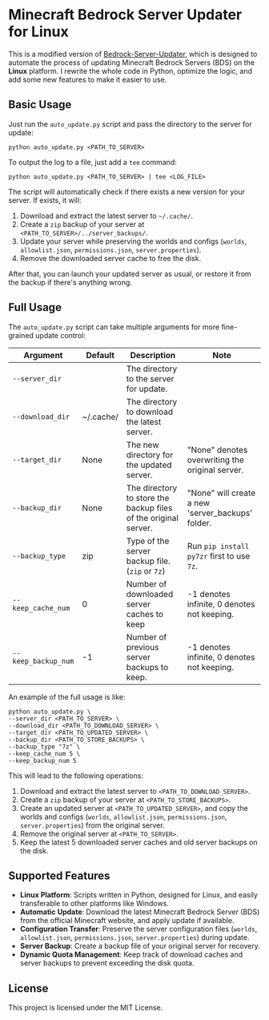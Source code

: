 # Minecraft Bedrock Server Updater for Linux

This is a modified version of [Bedrock-Server-Updater](https://github.com/Bachperson/Bedrock-Server-Updater), which is designed to automate the process of updating Minecraft Bedrock Servers (BDS) on the **Linux** platform. I rewrite the whole code in Python, optimize the logic, and add some new features to make it easier to use.

## Basic Usage

Just run the `auto_update.py` script and pass the directory to the server for update:

```shell
python auto_update.py <PATH_TO_SERVER>
```

To output the log to a file, just add a `tee` command:

```shell
python auto_update.py <PATH_TO_SERVER> | tee <LOG_FILE>
```

The script will automatically check if there exists a new version for your server. If exists, it will:

1. Download and extract the latest server to `~/.cache/`.
2. Create a `zip` backup of your server at `<PATH_TO_SERVER>/../server_backups/`.
3. Update your server while preserving the worlds and configs (`worlds`, `allowlist.json`, `permissions.json`, `server.properties`).
4. Remove the downloaded server cache to free the disk.

After that, you can launch your updated server as usual, or restore it from the backup if there's anything wrong.

## Full Usage

The `auto_update.py` script can take multiple arguments for more fine-grained update control:

| Argument            | Default   | Description                                                     | Note                                              |
|---------------------|-----------|-----------------------------------------------------------------|---------------------------------------------------|
| `--server_dir`      |           | The directory to the server for update.                         |                                                   |
| `--download_dir`    | ~/.cache/ | The directory to download the latest server.                    |                                                   |
| `--target_dir`      | None      | The new directory for the updated server.                       | "None" denotes overwriting the original server.   |
| `--backup_dir`      | None      | The directory to store the backup files of the original server. | "None" will create a new 'server_backups' folder. |
| `--backup_type`     | zip       | Type of the server backup file. (`zip` or `7z`)                 | Run `pip install py7zr` first to use `7z`.        |
| `--keep_cache_num`  | 0         | Number of downloaded server caches to keep                      | -1 denotes infinite, 0 denotes not keeping.       |
| `--keep_backup_num` | -1        | Number of previous server backups to keep.                      | -1 denotes infinite, 0 denotes not keeping.       |

An example of the full usage is like:

```shell
python auto_update.py \
--server_dir <PATH_TO_SERVER> \
--download_dir <PATH_TO_DOWNLOAD_SERVER> \
--target_dir <PATH_TO_UPDATED_SERVER> \
--backup_dir <PATH_TO_STORE_BACKUPS> \
--backup_type "7z" \
--keep_cache_num 5 \
--keep_backup_num 5
```

This will lead to the following operations:

1. Download and extract the latest server to `<PATH_TO_DOWNLOAD_SERVER>`.
2. Create a `zip` backup of your server at `<PATH_TO_STORE_BACKUPS>`.
3. Create an updated server at `<PATH_TO_UPDATED_SERVER>`, and copy the worlds and configs (`worlds`, `allowlist.json`, `permissions.json`, `server.properties`) from the original server.
4. Remove the original server at `<PATH_TO_SERVER>`.
5. Keep the latest 5 downloaded server caches and old server backups on the disk.

## Supported Features

- **Linux Platform**: Scripts written in Python, designed for Linux, and easily transferable to other platforms like Windows.
- **Automatic Update**: Download the latest Minecraft Bedrock Server (BDS) from the official Minecraft website, and apply update if available.
- **Configuration Transfer**: Preserve the server configuration files (`worlds`, `allowlist.json`, `permissions.json`, `server.properties`) during update.
- **Server Backup**: Create a backup file of your original server for recovery.
- **Dynamic Quota Management**: Keep track of download caches and server backups to prevent exceeding the disk quota.

## License

This project is licensed under the MIT License.
